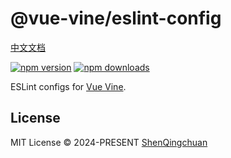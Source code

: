 # @vue-vine/eslint-config

[中文文档](./README.zh-CN.md)

[![npm version][npm-version-src]][npm-version-href]
[![npm downloads][npm-downloads-src]][npm-downloads-href]

ESLint configs for [Vue Vine](https://vue-vine.dev).

## License

MIT License © 2024-PRESENT [ShenQingchuan](https://github.com/shenqingchuan)

<!-- Badges -->

[npm-version-src]: https://img.shields.io/npm/v/@vue-vine/eslint-plugin?style=flat&colorA=080f12&colorB=1fa669
[npm-version-href]: https://npmjs.com/package/@vue-vine/eslint-plugin
[npm-downloads-src]: https://img.shields.io/npm/dm/@vue-vine/eslint-plugin?style=flat&colorA=080f12&colorB=1fa669
[npm-downloads-href]: https://npmjs.com/package/@vue-vine/eslint-plugin
